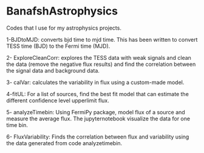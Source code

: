 # BanafshAstrophysics
Codes that I use for my astrophysics projects.

1-BJDtoMJD: converts bjd time to mjd time. This has been written to convert TESS time (BJD) to the Fermi time (MJD).

2- ExploreCleanCorr: explores the TESS data with weak signals and clean the data (remove the negative flux results) and find the correlation between the signal data and background data.

3- calVar: calculates the variability in flux using a custom-made model.

4-fitUL: For a list of sources, find the best fit model that can estimate the different confidence level upperlimit flux.

5- analyzeTimebin: Using FermiPy package, model flux of a source and measure the average flux. The jupyternotebook visualize the data for one time bin.

6- FluxVariability: Finds the correlation between flux and variability using the data generated from code analyzetimebin.
